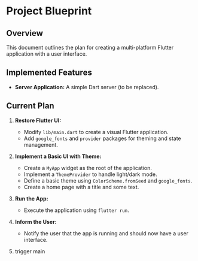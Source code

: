 
# Project Blueprint

## Overview

This document outlines the plan for creating a multi-platform Flutter application with a user interface.

## Implemented Features

*   **Server Application:** A simple Dart server (to be replaced).

## Current Plan

1.  **Restore Flutter UI:**
    *   Modify `lib/main.dart` to create a visual Flutter application.
    *   Add `google_fonts` and `provider` packages for theming and state management.
2.  **Implement a Basic UI with Theme:**
    *   Create a `MyApp` widget as the root of the application.
    *   Implement a `ThemeProvider` to handle light/dark mode.
    *   Define a basic theme using `ColorScheme.fromSeed` and `google_fonts`.
    *   Create a home page with a title and some text.
3.  **Run the App:**
    *   Execute the application using `flutter run`.
4.  **Inform the User:**
    *   Notify the user that the app is running and should now have a user interface.
  
5.  trigger main
